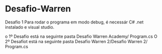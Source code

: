 # Desafio-Warren
Desafio 1
Para rodar o programa em modo debug, é necessár  C#  .net instalado e visual studio.

o 1º Desafio está na seguinte pasta Desafio Warren Academy/ Program.cs
O 2º Desafiot está  na seguinte pasta  Desafio Warren 2/Desafio Warren 2/ Program.cs
